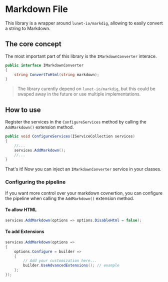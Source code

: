 ﻿# Markdown File
This library is a wrapper around `lunet-io/markdig`, allowing to easily convert a string to Markdown.


## The core concept
The most important part of this library is the `IMarkdownConverter` interace.

``` csharp
public interface IMarkdownConverter
{
    string ConvertToHtml(string markdown);
}
```

> The library curently depend on `lunet-io/markdig`, but this could be swaped away in the future or use multiple implementations.

## How to use
Register the services in the `ConfigureServices` method by calling the `AddMarkdown()` extension method. 

``` csharp
public void ConfigureServices(IServiceCollection services)
{
    //...
    services.AddMarkdown();
    //...
}
```

That's it! Now you can inject an `IMarkdownConverter` service in your classes.

### Configuring the pipeline
If you want more control over your markdown covnertion, you can configure the pipeline when calling the `AddMarkdown()` extension method.

#### To allow HTML

``` csharp
services.AddMarkdown(options => options.DisableHtml = false);
```

#### To add Extensions
 
``` csharp
services.AddMarkdown(options =>
{
    options.Configure = builder =>
    {
        // Add your customization here...
        builder.UseAdvancedExtensions(); // example
    };
});
```
